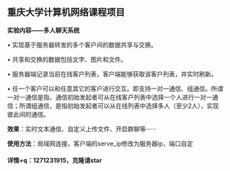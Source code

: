 ## 重庆大学计算机网络课程项目

**实验内容——多人聊天系统**

• 实现基于服务器转发的多个客户间的数据共享与交换。

• 共享和交换的数据包括文字、图片和文件。

• 服务器端记录当前在线客户列表，客户端能够获取该客户列表，并实时刷新。

• 任一个客户可以和任意其它的客户进行交互。即支持一对一通信、组通信。所谓一对一通信是指，通信初始发起者可从在线客户列表中选择一个人进行一对一通信；所谓组通信，是指初始发起者可以从在线列表中选择多人（至少2人），实现彼此间的通信。



**效果**：实时文本通信、自定义上传文件、开启群聊等······

**使用方法**：局域网连接，客户端的serve_ip修改为服务器ip，端口自定

#### 详情+q：1271231915，克隆请star

